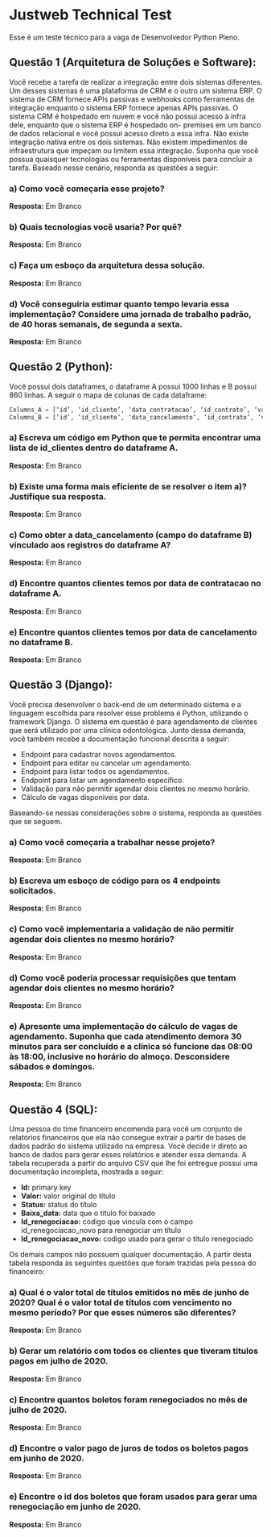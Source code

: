 # Justweb Technical Test
Esse é um teste técnico para a vaga de Desenvolvedor Python Pleno.


## Questão 1 (Arquitetura de Soluções e Software):

Você recebe a tarefa de realizar a integração
entre dois sistemas diferentes. Um desses sistemas é uma plataforma de CRM e o outro um
sistema ERP. O sistema de CRM fornece APIs passivas e webhooks como ferramentas de
integração enquanto o sistema ERP fornece apenas APIs passivas. O sistema CRM é hospedado
em nuvem e você não possui acesso à infra dele, enquanto que o sistema ERP é hospedado on-
premises em um banco de dados relacional e você possui acesso direto a essa infra. Não existe
integração nativa entre os dois sistemas. Não existem impedimentos de infraestrutura que
impeçam ou limitem essa integração. Suponha que você possua quaisquer tecnologias ou
ferramentas disponíveis para concluir a tarefa. Baseado nesse cenário, responda as questões a
seguir:

### a) Como você começaria esse projeto?

**Resposta:**
Em Branco

### b) Quais tecnologias você usaria? Por quê?

**Resposta:**
Em Branco

### c) Faça um esboço da arquitetura dessa solução.

**Resposta:**
Em Branco

### d) Você conseguiria estimar quanto tempo levaria essa implementação? Considere uma jornada de trabalho padrão, de 40 horas semanais, de segunda a sexta.

**Resposta:**
Em Branco


## Questão 2 (Python):
Você possui dois dataframes, o dataframe A possui 1000 linhas e B possui
860 linhas. A seguir o mapa de colunas de cada dataframe:
```python
Columns_A = [‘id’, ‘id_cliente’, ‘data_contratacao’, ‘id_contrato’, ‘valor_contrato’]
Columns_B = [‘id’, ‘id_cliente’, ‘data_cancelamento’, ‘id_contrato’, ‘valor_contrato’]
```

### a) Escreva um código em Python que te permita encontrar uma lista de id_clientes dentro do dataframe A.

**Resposta:**
Em Branco

### b) Existe uma forma mais eficiente de se resolver o item a)? Justifique sua resposta.

**Resposta:**
Em Branco

### c) Como obter a data_cancelamento (campo do dataframe B) vinculado aos registros do dataframe A?

**Resposta:**
Em Branco

### d) Encontre quantos clientes temos por data de contratacao no dataframe A.

**Resposta:**
Em Branco

### e) Encontre quantos clientes temos por data de cancelamento no dataframe B.

**Resposta:**
Em Branco


## Questão 3 (Django):
Você precisa desenvolver o back-end de um determinado sistema e a
linguagem escolhida para resolver esse problema é Python, utilizando o framework Django. O
sistema em questão é para agendamento de clientes que será utilizado por uma clínica
odontológica. Junto dessa demanda, você também recebe a documentação funcional descrita a
seguir:


- Endpoint para cadastrar novos agendamentos.
- Endpoint para editar ou cancelar um agendamento.
- Endpoint para listar todos os agendamentos.
- Endpoint para listar um agendamento específico.
- Validação para não permitir agendar dois clientes no mesmo horário.
- Cálculo de vagas disponíveis por data.


Baseando-se nessas considerações sobre o sistema, responda as questões que se seguem.

### a) Como você começaria a trabalhar nesse projeto?

**Resposta:**
Em Branco

### b) Escreva um esboço de código para os 4 endpoints solicitados.

**Resposta:**
Em Branco

### c) Como você implementaria a validação de não permitir agendar dois clientes no mesmo horário?

**Resposta:**
Em Branco

### d) Como você poderia processar requisições que tentam agendar dois clientes no mesmo horário?

**Resposta:**
Em Branco

### e) Apresente uma implementação do cálculo de vagas de agendamento. Suponha que cada atendimento demora 30 minutos para ser concluído e a clínica só funcione das 08:00 às 18:00, inclusive no horário do almoço. Desconsidere sábados e domingos.

**Resposta:**
Em Branco


## Questão 4 (SQL):
Uma pessoa do time financeiro encomenda para você um conjunto de relatórios financeiros que ela não consegue extrair a partir de bases de dados padrão do sistema utilizado na empresa. Você decide ir direto ao banco de dados para gerar esses relatórios e atender essa demanda. A tabela recuperada a partir do arquivo CSV que lhe foi entregue possui uma documentação incompleta, mostrada a seguir:


- **Id:** primary key
- **Valor:** valor original do título
- **Status:** status do título
- **Baixa_data:** data que o título foi baixado
- **Id_renegociacao:** codigo que vincula com o campo id_renegociacao_novo para renegociar um título
- **Id_renegociacao_novo:** codigo usado para gerar o título renegociado



Os demais campos não possuem qualquer documentação. A partir desta tabela responda às
seguintes questões que foram trazidas pela pessoa do financeiro:

### a) Qual é o valor total de títulos emitidos no mês de junho de 2020? Qual é o valor total de títulos com vencimento no mesmo período? Por que esses números são diferentes?

**Resposta:**
Em Branco

### b) Gerar um relatório com todos os clientes que tiveram títulos pagos em julho de 2020.

**Resposta:**
Em Branco

### c) Encontre quantos boletos foram renegociados no mês de julho de 2020.

**Resposta:**
Em Branco

### d) Encontre o valor pago de juros de todos os boletos pagos em junho de 2020.

**Resposta:**
Em Branco

### e) Encontre o id dos boletos que foram usados para gerar uma renegociação em junho de 2020.

**Resposta:**
Em Branco
